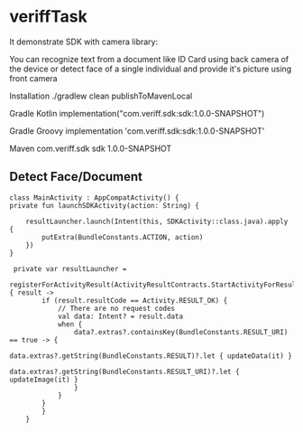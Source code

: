 # veriffTask

It demonstrate SDK with camera library:

You can recognize text from a document like ID Card using back camera of the device or detect face of a single individual and provide it's picture using front camera

Installation
./gradlew clean publishToMavenLocal

Gradle Kotlin
implementation("com.veriff.sdk:sdk:1.0.0-SNAPSHOT")

Gradle Groovy
implementation 'com.veriff.sdk:sdk:1.0.0-SNAPSHOT'

Maven
<dependency>
    <groupId>com.veriff.sdk</groupId>
    <artifactId>sdk</artifactId>
    <version>1.0.0-SNAPSHOT</version>
</dependency>

## Detect Face/Document

    class MainActivity : AppCompatActivity() {
    private fun launchSDKActivity(action: String) {

        resultLauncher.launch(Intent(this, SDKActivity::class.java).apply {
            putExtra(BundleConstants.ACTION, action)
        })
    }
    
     private var resultLauncher =
        registerForActivityResult(ActivityResultContracts.StartActivityForResult()) { result ->
            if (result.resultCode == Activity.RESULT_OK) {
                // There are no request codes
                val data: Intent? = result.data
                when {
                    data?.extras?.containsKey(BundleConstants.RESULT_URI) == true -> {
                        data.extras?.getString(BundleConstants.RESULT)?.let { updateData(it) }
                        data.extras?.getString(BundleConstants.RESULT_URI)?.let { updateImage(it) }
                    }
                }
            }
            }
        }
